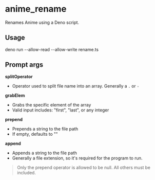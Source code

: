 # anime_rename
Renames Anime using a Deno script.

## Usage
deno run --allow-read --allow-write rename.ts <directory>

## Prompt args

**splitOperator**
  - Operator used to split file name into an array. Generally a `.` or `-`

**grabElem**
  - Grabs the specific element of the array
  - Valid input includes: "first", "last", or any integer

**prepend**
  - Prepends a string to the file path
  - If empty, defaults to ""

**append**
  - Appends a string to the file path
  - Generally a file extension, so it's required for the program to run.


> Only the prepend operator is allowed to be null. All others must be included. 
